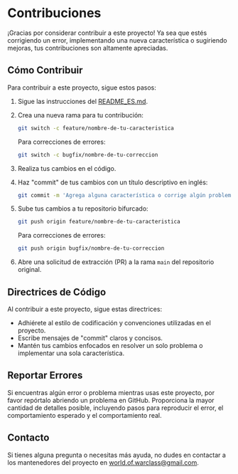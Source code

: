 
# Contribuciones 

¡Gracias por considerar contribuir a este proyecto! Ya sea que estés corrigiendo un error, implementando una nueva característica o sugiriendo mejoras, tus contribuciones son altamente apreciadas.

## Cómo Contribuir

Para contribuir a este proyecto, sigue estos pasos:

1. Sigue las instrucciones del [README_ES.md](README_ES.md).

2. Crea una nueva rama para tu contribución:
   ```bash
   git switch -c feature/nombre-de-tu-caracteristica
   ```
   Para correcciones de errores:
   ```bash
   git switch -c bugfix/nombre-de-tu-correccion
   ```
3. Realiza tus cambios en el código.

4. Haz "commit" de tus cambios con un título descriptivo en inglés:
   ```bash
   git commit -m 'Agrega alguna característica o corrige algún problema'
   ```
5. Sube tus cambios a tu repositorio bifurcado:
   ```bash
   git push origin feature/nombre-de-tu-caracteristica
   ```
   Para correcciones de errores:
      ```bash
   git push origin bugfix/nombre-de-tu-correccion
   ```
   
6. Abre una solicitud de extracción (PR) a la rama `main` del repositorio original.

## Directrices de Código

Al contribuir a este proyecto, sigue estas directrices:

- Adhiérete al estilo de codificación y convenciones utilizadas en el proyecto.
- Escribe mensajes de "commit" claros y concisos.
- Mantén tus cambios enfocados en resolver un solo problema o implementar una sola característica.

## Reportar Errores

Si encuentras algún error o problema mientras usas este proyecto, por favor repórtalo abriendo un problema en GitHub. Proporciona la mayor cantidad de detalles posible, incluyendo pasos para reproducir el error, el comportamiento esperado y el comportamiento real.

## Contacto

Si tienes alguna pregunta o necesitas más ayuda, no dudes en contactar a los mantenedores del proyecto en [world.of.warclass@gmail.com](mailto:world.of.warclass@gmail.com).
